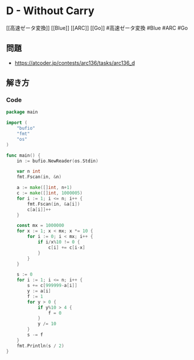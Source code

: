 # D - Without Carry
[[高速ゼータ変換]] [[Blue]] [[ARC]] [[Go]]
#高速ゼータ変換 #Blue #ARC #Go 

## 問題
- https://atcoder.jp/contests/arc136/tasks/arc136_d

## 解き方
### Code
```go
package main

import (
	"bufio"
	"fmt"
	"os"
)

func main() {
	in := bufio.NewReader(os.Stdin)

	var n int
	fmt.Fscan(in, &n)

	a := make([]int, n+1)
	c := make([]int, 1000005)
	for i := 1; i <= n; i++ {
		fmt.Fscan(in, &a[i])
		c[a[i]]++
	}

	const mx = 1000000
	for x := 1; x < mx; x *= 10 {
		for i := 0; i < mx; i++ {
			if i/x%10 != 0 {
				c[i] += c[i-x]
			}
		}
	}

	s := 0
	for i := 1; i <= n; i++ {
		s += c[999999-a[i]]
		y := a[i]
		f := 1
		for y > 0 {
			if y%10 > 4 {
				f = 0
			}
			y /= 10
		}
		s -= f
	}
	fmt.Println(s / 2)
}
```